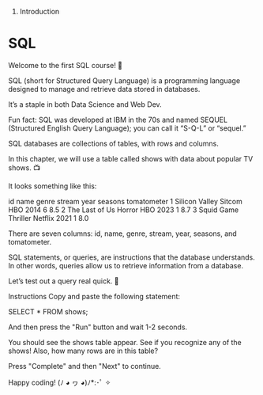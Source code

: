 01. Introduction
# SQL
Welcome to the first SQL course! 💾

SQL (short for Structured Query Language) is a programming language designed to manage and retrieve data stored in databases.

It’s a staple in both Data Science and Web Dev.

Fun fact: SQL was developed at IBM in the 70s and named SEQUEL (Structured English Query Language); you can call it “S-Q-L” or “sequel.”



SQL databases are collections of tables, with rows and columns.

In this chapter, we will use a table called shows with data about popular TV shows. 📺

It looks something like this:

id	name	        genre	    stream	    year	seasons	tomatometer
1	Silicon Valley	Sitcom	    HBO	        2014	6	    8.5
2	The Last of Us	Horror	    HBO	        2023	1	    8.7
3	Squid Game	    Thriller	Netflix	    2021	1	    8.0

There are seven columns: id, name, genre, stream, year, seasons, and tomatometer.

SQL statements, or queries, are instructions that the database understands. In other words, queries allow us to retrieve information from a database.

Let’s test out a query real quick. 🙌

Instructions
Copy and paste the following statement:

SELECT * FROM shows;

And then press the "Run" button and wait 1-2 seconds.

You should see the shows table appear. See if you recognize any of the shows! Also, how many rows are in this table?

Press "Complete" and then "Next" to continue.

Happy coding! (ﾉ ◕ ヮ ◕)ﾉ*:･ﾟ ✧